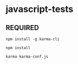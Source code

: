 # javascript-tests

## REQUIRED

```Terminal
npm install -g karma-cli

npm install

karma karma-conf.js
```
